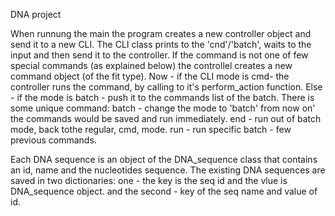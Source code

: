 DNA project

When runnung the main the program creates a new controller object and send it to a new CLI.
The CLI class prints to the 'cnd'/'batch', waits to the input and then send it to the controller.
If the command is not one of few special commands (as explained below) the controllel creates a new command object (of the fit type).
Now - if the CLI mode is cmd- the controller runs the command, by calling to it's perform_action function.
Else - if the mode is batch - push it to the commands list of the batch.
There is some unique command:
batch - change the mode to 'batch' from now on' the commands would be saved and run immediately.
end - run out of batch mode, back tothe regular, cmd, mode.
run - run specific batch - few previous commands.

Each DNA sequence is an object of the DNA_sequence class that contains an id, name and the nucleotides sequence.
The existing DNA sequences are saved in two dictionaries:
one - the key is the seq id and the vlue is DNA_sequence object.
and the second - key of the seq name and value of id.
